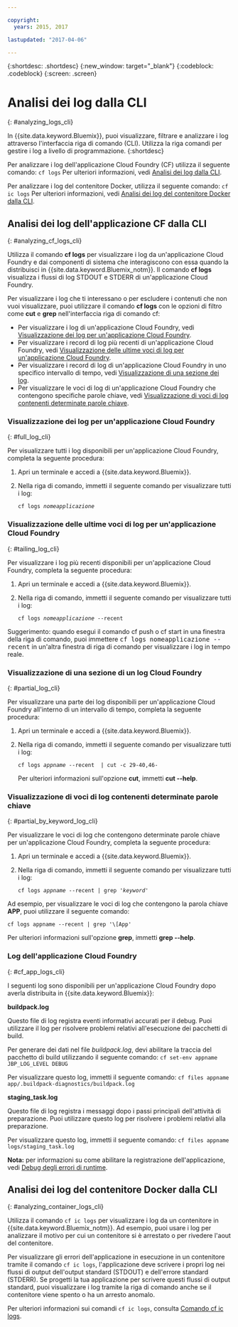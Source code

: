 ```yaml
---

copyright:
  years: 2015, 2017

lastupdated: "2017-04-06"

---
```



{:shortdesc: .shortdesc}
{:new_window: target="_blank"}
{:codeblock: .codeblock}
{:screen: .screen}

# Analisi dei log dalla CLI
{: #analyzing_logs_cli}

In {{site.data.keyword.Bluemix}}, puoi visualizzare, filtrare e analizzare i log attraverso l'interfaccia riga di comando (CLI). Utilizza la riga comandi per gestire i log a livello di programmazione. 
{:shortdesc}

Per analizzare i log dell'applicazione Cloud Foundry (CF) utilizza il seguente comando: `cf logs`
Per ulteriori informazioni, vedi [Analisi dei log dalla CLI](logging_view_cli.html#analyzing_cf_logs_cli).

Per analizzare i log del contenitore Docker, utilizza il seguente comando: `cf ic logs`
Per ulteriori informazioni, vedi [Analisi dei log del contenitore Docker dalla CLI](logging_view_cli.html#analyzing_container_logs_cli).


## Analisi dei log dell'applicazione CF dalla CLI
{: #analyzing_cf_logs_cli}

Utilizza il comando **cf logs** per visualizzare i log da un'applicazione Cloud Foundry e dai componenti di sistema che interagiscono con essa quando la distribuisci in {{site.data.keyword.Bluemix_notm}}. Il comando **cf logs** visualizza i flussi di log STDOUT e STDERR di un'applicazione Cloud Foundry.

Per visualizzare i log che ti interessano o per escludere i contenuti che non vuoi visualizzare, puoi utilizzare il comando **cf logs** con le opzioni di filtro come **cut** e **grep** nell'interfaccia riga di comando cf:

* Per visualizzare i log di un'applicazione Cloud Foundry, vedi [Visualizzazione dei log per un'applicazione Cloud Foundry](logging_view_cli.html#full_log_cli).
* Per visualizzare i record di log più recenti di un'applicazione Cloud Foundry, vedi [Visualizzazione delle ultime voci di log per un'applicazione Cloud Foundry](logging_view_cli.html#tailing_log_cli).
* Per visualizzare i record di log di un'applicazione Cloud Foundry in uno specifico intervallo di tempo, vedi [Visualizzazione di una sezione dei log](logging_view_cli.html#partial_log_cli).
* Per visualizzare le voci di log di un'applicazione Cloud Foundry che contengono specifiche parole chiave, vedi [Visualizzazione di voci di log contenenti determinate parole chiave](logging_view_cli.html#partial_by_keyword_log_cli).


### Visualizzazione dei log per un'applicazione Cloud Foundry
{: #full_log_cli}

Per visualizzare tutti i log disponibili per un'applicazione Cloud Foundry, completa la seguente procedura:

1. Apri un terminale e accedi a {{site.data.keyword.Bluemix}}.

2. Nella riga di comando, immetti il seguente comando per visualizzare tutti i log:

   <pre class="pre screen"><code>cf logs <var class="keyword varname">nomeapplicazione</var></code></pre>
   
   
### Visualizzazione delle ultime voci di log per un'applicazione Cloud Foundry
{: #tailing_log_cli}

Per visualizzare i log più recenti disponibili per un'applicazione Cloud Foundry, completa la seguente procedura:

1. Apri un terminale e accedi a {{site.data.keyword.Bluemix}}.

2. Nella riga di comando, immetti il seguente comando per visualizzare tutti i log:

     <pre class="pre screen"><code>cf logs <var class="keyword varname">nomeapplicazione</var> --recent</code></pre>

<div class="note tip"><span class="tiptitle">Suggerimento:</span> quando esegui il comando <span class="keyword cmdname">cf push</span> o <span class="keyword cmdname">cf
start</span> in una finestra della riga di comando, puoi immettere <samp class="ph codeph">cf
logs nomeapplicazione --recent</samp> in un'altra finestra di riga di comando per visualizzare
i log in tempo reale. </div>


### Visualizzazione di una sezione di un log Cloud Foundry
{: #partial_log_cli}

Per visualizzare una parte dei log disponibili per un'applicazione Cloud Foundry all'interno di un intervallo di tempo, completa la seguente procedura:

1. Apri un terminale e accedi a {{site.data.keyword.Bluemix}}.

2. Nella riga di comando, immetti il seguente comando per visualizzare tutti i log:

    <pre class="pre screen"><code>cf logs <var class="keyword varname">appname</var> --recent  | cut -c 29-40,46-</code></pre>
    
    Per ulteriori informazioni sull'opzione **cut**, immetti **cut --help**.


### Visualizzazione di voci di log contenenti determinate parole chiave
{: #partial_by_keyword_log_cli}

Per visualizzare le voci di log che contengono determinate parole chiave per un'applicazione Cloud Foundry, completa la seguente procedura:

1. Apri un terminale e accedi a {{site.data.keyword.Bluemix}}.

2. Nella riga di comando, immetti il seguente comando per visualizzare tutti i log:

    <pre class="pre screen"><code>cf logs <var class="keyword varname">appname</var> --recent | grep '<var class="keyword varname">keyword</var>'</code></pre>
    

Ad esempio, per visualizzare le voci di log che contengono la parola chiave **APP**, puoi utilizzare il seguente comando:

<pre class="pre screen"><code>cf logs appname --recent | grep '\[App'
</code></pre>

Per ulteriori informazioni sull'opzione **grep**, immetti **grep --help**.


### Log dell'applicazione Cloud Foundry
{: #cf_app_logs_cli}

I seguenti log sono disponibili per un'applicazione Cloud Foundry dopo averla distribuita in {{site.data.keyword.Bluemix}}:

**buildpack.log**

Questo file di log registra eventi informativi accurati per il
debug. Puoi utilizzare il log per risolvere problemi relativi all'esecuzione dei pacchetti di
build.

Per generare dei dati nel file *buildpack.log*, devi abilitare la traccia del pacchetto di build utilizzando il seguente comando: `cf set-env appname JBP_LOG_LEVEL DEBUG`
   
Per visualizzare questo log, immetti il seguente comando: `cf files appname app/.buildpack-diagnostics/buildpack.log`


**staging_task.log**

Questo file di log registra i messaggi dopo i passi principali dell'attività di
preparazione. Puoi utilizzare questo log per risolvere i problemi relativi alla
preparazione.

Per visualizzare questo log, immetti il seguente comando: `cf files appname logs/staging_task.log`


**Nota:** per informazioni su come abilitare la registrazione dell'applicazione, vedi [Debug degli errori di runtime](/docs/debug/index.html#debugging-runtime-errors).

## Analisi dei log del contenitore Docker dalla CLI
{: #analyzing_container_logs_cli}

Utilizza il comando `cf ic logs` per visualizzare i log da un contenitore in {{site.data.keyword.Bluemix_notm}}. Ad esempio, puoi usare i log per analizzare il motivo per cui un contenitore si è arrestato o per rivedere l'aout del contenitore. 

Per visualizzare gli errori dell'applicazione in esecuzione in un contenitore tramite il comando `cf ic logs`, l'applicazione deve scrivere i propri log nei flussi di output dell'output standard (STDOUT) e dell'errore standard (STDERR). Se progetti la tua applicazione per scrivere questi flussi di output standard, puoi visualizzare i log tramite la riga di comando anche se il contenitore viene spento o ha un arresto anomalo.

Per ulteriori informazioni sui comandi `cf ic logs`, consulta [Comando cf ic logs](/docs/containers/container_cli_reference_cfic.html#container_cli_reference_cfic__logs).


